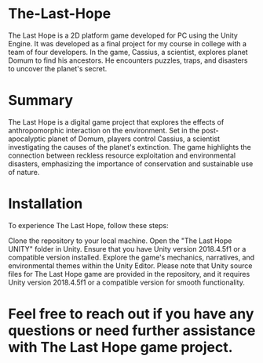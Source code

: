 # The-Last-Hope
The Last Hope is a 2D platform game developed  for PC using the Unity Engine. It was developed as a final project for my course in college with a team of four developers.  In the game, Cassius, a scientist, explores planet Domum to find his ancestors. He encounters puzzles, traps, and disasters to uncover the planet's secret.

# Summary
The Last Hope is a digital game project that explores the effects of anthropomorphic interaction on the environment. Set in the post-apocalyptic planet of Domum, players control Cassius, a scientist investigating the causes of the planet's extinction. The game highlights the connection between reckless resource exploitation and environmental disasters, emphasizing the importance of conservation and sustainable use of nature.

# Installation
To experience The Last Hope, follow these steps:

Clone the repository to your local machine.
Open the "The Last Hope UNITY" folder in Unity.
Ensure that you have Unity version 2018.4.5f1 or a compatible version installed.
Explore the game's mechanics, narratives, and environmental themes within the Unity Editor.
Please note that Unity source files for The Last Hope game are provided in the repository, and it requires Unity version 2018.4.5f1 or a compatible version for smooth functionality.

# Feel free to reach out if you have any questions or need further assistance with The Last Hope game project.

